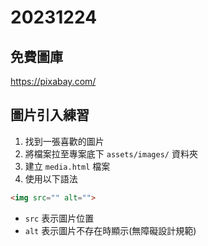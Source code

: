# 20231224

## 免費圖庫

https://pixabay.com/

## 圖片引入練習

1. 找到一張喜歡的圖片
2. 將檔案拉至專案底下 `assets/images/` 資料夾
3. 建立 `media.html` 檔案
4. 使用以下語法

```html
<img src="" alt="">
```

- `src` 表示圖片位置
- `alt` 表示圖片不存在時顯示(無障礙設計規範)